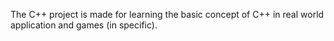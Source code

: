 The C++ project is made for learning the basic concept of C++ in real world application and games (in specific).
